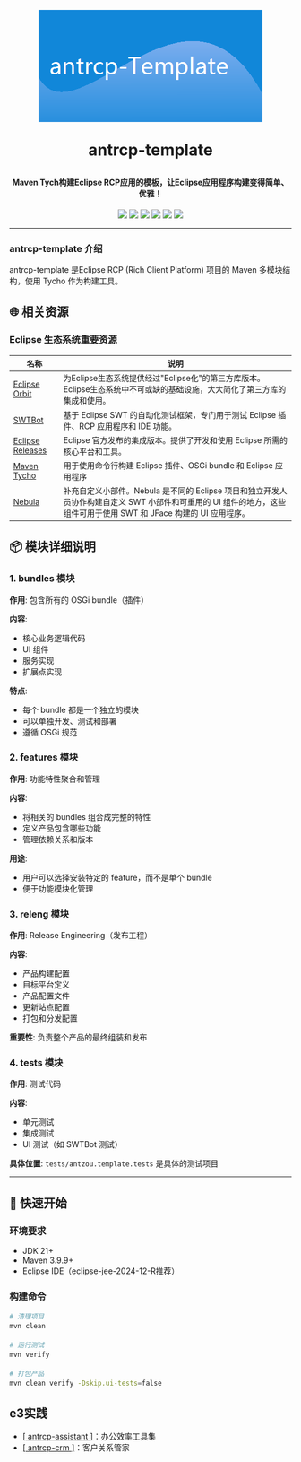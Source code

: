 <p align="center">
	<img alt="logo" src="splash.bmp" width="400" height="200">
</p>
<h1 align="center" style="margin: 30px 0 30px; font-weight: bold;">antrcp-template</h1>
<h4 align="center">Maven Tych构建Eclipse RCP应用的模板，让Eclipse应用程序构建变得简单、优雅！</h4>
<p align="center">
	<a href="https://www.oracle.com/technetwork/java/javase/downloads/index.html"><img src="https://img.shields.io/badge/JDK-21+-green.svg"></a>
	<a href="https://maven.apache.org"><img src="https://img.shields.io/badge/maven-v3.9.9-blue"></a>
	<a href="https://download.eclipse.org/releases/2024-12/202412041000/"><img src="https://img.shields.io/badge/TargetPlatform-202412-blue"></a>
	<a href="https://www.eclipse.org/downloads"><img src="https://img.shields.io/badge/Eclipse%20IDE-提供支持-blue.svg"></a>
	<a href=""><img src="https://img.shields.io/badge/系统-win%20%7C%20mac%20%7C%20linux-007EC6"></a>
	<a href="https://gitee.com/antzou/antrcp-template/blob/master/LICENSE"><img src="https://img.shields.io/:license-epl2.0-green.svg"></a>
</p>


---

### antrcp-template 介绍

antrcp-template 是Eclipse RCP (Rich Client Platform) 项目的 Maven 多模块结构，使用 Tycho 作为构建工具。

## 🌐 相关资源

### Eclipse 生态系统重要资源

| 名称 | 说明 |
|------|------|
| [Eclipse Orbit](https://download.eclipse.org/tools/orbit/downloads/drops) | 为Eclipse生态系统提供经过"Eclipse化"的第三方库版本。Eclipse生态系统中不可或缺的基础设施，大大简化了第三方库的集成和使用。 |
| [SWTBot](https://download.eclipse.org/technology/swtbot/releases/latest) | 基于 Eclipse SWT 的自动化测试框架，专门用于测试 Eclipse 插件、RCP 应用程序和 IDE 功能。 |
| [Eclipse Releases](https://download.eclipse.org/releases) | Eclipse 官方发布的集成版本。提供了开发和使用 Eclipse 所需的核心平台和工具。 |
| [Maven Tycho](https://www.vogella.com/tutorials/EclipseTycho/article.html) | 用于使用命令行构建 Eclipse 插件、OSGi bundle 和 Eclipse 应用程序 |
| [Nebula](https://eclipse.dev/nebula/) | 补充自定义小部件。Nebula 是不同的 Eclipse 项目和独立开发人员协作构建自定义 SWT 小部件和可重用的 UI 组件的地方，这些组件可用于使用 SWT 和 JFace 构建的 UI 应用程序。 |

## 📦 模块详细说明

### 1. **bundles 模块**
**作用**: 包含所有的 OSGi bundle（插件）

**内容**:
- 核心业务逻辑代码
- UI 组件
- 服务实现
- 扩展点实现

**特点**:
- 每个 bundle 都是一个独立的模块
- 可以单独开发、测试和部署
- 遵循 OSGi 规范

### 2. **features 模块**
**作用**: 功能特性聚合和管理

**内容**:
- 将相关的 bundles 组合成完整的特性
- 定义产品包含哪些功能
- 管理依赖关系和版本

**用途**:
- 用户可以选择安装特定的 feature，而不是单个 bundle
- 便于功能模块化管理

### 3. **releng 模块**
**作用**: Release Engineering（发布工程）

**内容**:
- 产品构建配置
- 目标平台定义
- 产品配置文件
- 更新站点配置
- 打包和分发配置

**重要性**: 负责整个产品的最终组装和发布

### 4. **tests 模块**
**作用**: 测试代码

**内容**:
- 单元测试
- 集成测试
- UI 测试（如 SWTBot 测试）

**具体位置**: `tests/antzou.template.tests` 是具体的测试项目


---

## 🚀 快速开始

### 环境要求
- JDK 21+
- Maven 3.9.9+
- Eclipse IDE（eclipse-jee-2024-12-R推荐）

### 构建命令
```bash
# 清理项目
mvn clean

# 运行测试
mvn verify 

# 打包产品
mvn clean verify -Dskip.ui-tests=false
```

## e3实践
- [[ antrcp-assistant ]](https://gitee.com/antzou/antrcp-assistant)：办公效率工具集
- [[ antrcp-crm ]](https://gitee.com/antzou/antrcp-crm)：客户关系管家

